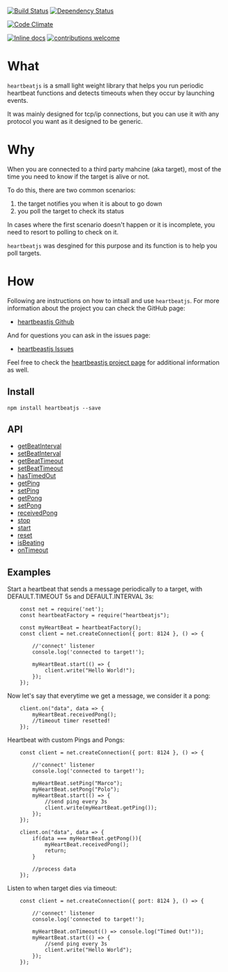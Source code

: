 [![Build Status](https://travis-ci.org/Fl4m3Ph03n1x/heartbeastjs.svg?branch=master)](https://travis-ci.org/Fl4m3Ph03n1x/heartbeastjs)
[![Dependency Status](https://www.versioneye.com/user/projects/59538da0368b08006483b4ab/badge.svg)](https://www.versioneye.com/user/projects/59538da0368b08006483b4ab)

[![Code Climate](https://codeclimate.com/github/Fl4m3Ph03n1x/heartbeastjs/badges/gpa.svg)](https://codeclimate.com/github/Fl4m3Ph03n1x/heartbeastjs)

[![Inline docs](http://inch-ci.org/github/Fl4m3Ph03n1x/heartbeastjs.svg?branch=master)](http://inch-ci.org/github/Fl4m3Ph03n1x/heartbeastjs)
[![contributions welcome](https://img.shields.io/badge/contributions-welcome-brightgreen.svg?style=flat)](https://github.com/dwyl/esta/issues)

#   What

`heartbeatjs` is a small light weight library that helps you run periodic
heartbeat functions and detects timeouts when they occur by launching events.

It was mainly designed for tcp/ip connections, but you can use it with any
protocol you want as it designed to be generic.

#   Why

When you are connected to a third party mahcine (aka target), most of the time
you need to know if the target is alive or not.

To do this, there are two common scenarios:

 1. the target notifies you when it is about to go down
 2. you poll the target to check its status

In cases where the first scenario doesn't happen or it is incomplete, you need
to resort to polling to check on it.

`heartbeatjs` was desgined for this purpose and its function is to help you poll
targets.

#   How

Following are instructions on how to intsall and use `heartbeatjs`. For more
information about the project you can check the GitHub page:

 - [heartbeastjs Github](https://github.com/Fl4m3Ph03n1x/heartbeastjs)

And for questions you can ask in the issues page:

 - [heartbeastjs Issues](https://github.com/Fl4m3Ph03n1x/heartbeastjs/issues)

Feel free to check the [heartbeastjs project page](https://fl4m3ph03n1x.github.io/heartbeastjs/index.html)
for additional information as well.

## Install

    npm install heartbeatjs --save

## API

 - <a href="https://fl4m3ph03n1x.github.io/heartbeastjs/module-heartBeat.html#~getBeatInterval__anchor">getBeatInterval</a>
 - <a href="https://fl4m3ph03n1x.github.io/heartbeastjs/module-heartBeat.html#~setBeatInterval__anchor">setBeatInterval</a>
 - <a href="https://fl4m3ph03n1x.github.io/heartbeastjs/module-heartBeat.html#~getBeatTimeout__anchor">getBeatTimeout</a>
 - <a href="https://fl4m3ph03n1x.github.io/heartbeastjs/module-heartBeat.html#~setBeatTimeout__anchor">setBeatTimeout</a>
 - <a href="https://fl4m3ph03n1x.github.io/heartbeastjs/module-heartBeat.html#~hasTimedOut__anchor">hasTimedOut</a>
 - <a href="https://fl4m3ph03n1x.github.io/heartbeastjs/module-heartBeat.html#~getPing__anchor">getPing</a>
 - <a href="https://fl4m3ph03n1x.github.io/heartbeastjs/module-heartBeat.html#~setPing__anchor">setPing</a>
 - <a href="https://fl4m3ph03n1x.github.io/heartbeastjs/module-heartBeat.html#~getPong__anchor">getPong</a>
 - <a href="https://fl4m3ph03n1x.github.io/heartbeastjs/module-heartBeat.html#~setPong__anchor">setPong</a>
 - <a href="https://fl4m3ph03n1x.github.io/heartbeastjs/module-heartBeat.html#~receivedPong__anchor">receivedPong</a>
 - <a href="https://fl4m3ph03n1x.github.io/heartbeastjs/module-heartBeat.html#~stop__anchor">stop</a>
 - <a href="https://fl4m3ph03n1x.github.io/heartbeastjs/module-heartBeat.html#~start__anchor">start</a>
 - <a href="https://fl4m3ph03n1x.github.io/heartbeastjs/module-heartBeat.html#~reset__anchor">reset</a>
 - <a href="https://fl4m3ph03n1x.github.io/heartbeastjs/module-heartBeat.html#~isBeating__anchor">isBeating</a>
 - <a href="https://fl4m3ph03n1x.github.io/heartbeastjs/module-heartBeat.html#~onTimeout__anchor">onTimeout</a>

##  Examples

Start a heartbeat that sends a message periodically to a target, with
DEFAULT.TIMEOUT 5s and DEFAULT.INTERVAL 3s:

        const net = require('net');
        const heartbeatFactory = require("heartbeatjs");

        const myHeartBeat = heartbeatFactory();
        const client = net.createConnection({ port: 8124 }, () => {

            //'connect' listener
            console.log('connected to target!');

            myHeartBeat.start(() => {
                client.write("Hello World!");    
            });
        });


Now let's say that everytime we get a message, we consider it a pong:

        client.on("data", data => {
            myHeartBeat.receivedPong();
            //timeout timer resetted!
        });

Heartbeat with custom Pings and Pongs:

        const client = net.createConnection({ port: 8124 }, () => {

            //'connect' listener
            console.log('connected to target!');

            myHeartBeat.setPing("Marco");
            myHeartBeat.setPong("Polo");
            myHeartBeat.start(() => {
                //send ping every 3s
                client.write(myHeartBeat.getPing());    
            });
        });

        client.on("data", data => {
            if(data === myHeartBeat.getPong()){
                myHeartBeat.receivedPong();
                return;
            }

            //process data                
        });

Listen to when target dies via timeout:

        const client = net.createConnection({ port: 8124 }, () => {

            //'connect' listener
            console.log('connected to target!');

            myHeartBeat.onTimeout(() => console.log("Timed Out!"));
            myHeartBeat.start(() => {
                //send ping every 3s
                client.write("Hello World");    
            });
        });
